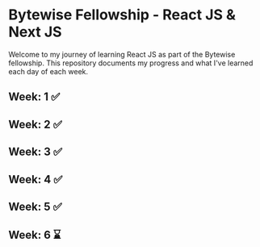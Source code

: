 # Bytewise Fellowship - React JS & Next JS

Welcome to my journey of learning React JS as part of the Bytewise fellowship. This repository documents my progress and what I've learned each day of each week.

## Week: 1 ✅
## Week: 2 ✅
## Week: 3 ✅
## Week: 4 ✅
## Week: 5 ✅
## Week: 6 ⌛

